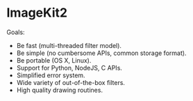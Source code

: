 # ImageKit2

Goals:

- Be fast (multi-threaded filter model).
- Be simple (no cumbersome APIs, common storage format).
- Be portable (OS X, Linux).
- Support for Python, NodeJS, C APIs.
- Simplified error system.
- Wide variety of out-of-the-box filters.
- High quality drawing routines.


